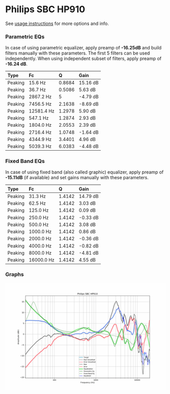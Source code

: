 # Philips SBC HP910
See [usage instructions](https://github.com/jaakkopasanen/AutoEq#usage) for more options and info.

### Parametric EQs
In case of using parametric equalizer, apply preamp of **-16.25dB** and build filters manually
with these parameters. The first 5 filters can be used independently.
When using independent subset of filters, apply preamp of **-16.24 dB**.

| Type    | Fc         |      Q | Gain     |
|:--------|:-----------|:-------|:---------|
| Peaking | 15.6 Hz    | 0.8684 | 15.16 dB |
| Peaking | 36.7 Hz    | 0.5086 | 5.63 dB  |
| Peaking | 2867.2 Hz  | 5      | -4.79 dB |
| Peaking | 7456.5 Hz  | 2.1638 | -8.69 dB |
| Peaking | 12581.4 Hz | 1.2978 | 5.90 dB  |
| Peaking | 547.1 Hz   | 1.2874 | 2.93 dB  |
| Peaking | 1804.0 Hz  | 2.0553 | 2.39 dB  |
| Peaking | 2716.4 Hz  | 1.0748 | -1.64 dB |
| Peaking | 4344.9 Hz  | 3.4401 | 4.96 dB  |
| Peaking | 5039.3 Hz  | 6.0383 | -4.48 dB |

### Fixed Band EQs
In case of using fixed band (also called graphic) equalizer, apply preamp of **-15.11dB**
(if available) and set gains manually with these parameters.

| Type    | Fc         |      Q | Gain     |
|:--------|:-----------|:-------|:---------|
| Peaking | 31.3 Hz    | 1.4142 | 14.79 dB |
| Peaking | 62.5 Hz    | 1.4142 | 3.03 dB  |
| Peaking | 125.0 Hz   | 1.4142 | 0.09 dB  |
| Peaking | 250.0 Hz   | 1.4142 | -0.33 dB |
| Peaking | 500.0 Hz   | 1.4142 | 3.08 dB  |
| Peaking | 1000.0 Hz  | 1.4142 | 0.86 dB  |
| Peaking | 2000.0 Hz  | 1.4142 | -0.36 dB |
| Peaking | 4000.0 Hz  | 1.4142 | -0.82 dB |
| Peaking | 8000.0 Hz  | 1.4142 | -4.81 dB |
| Peaking | 16000.0 Hz | 1.4142 | 4.55 dB  |

### Graphs
![](./Philips%20SBC%20HP910.png)